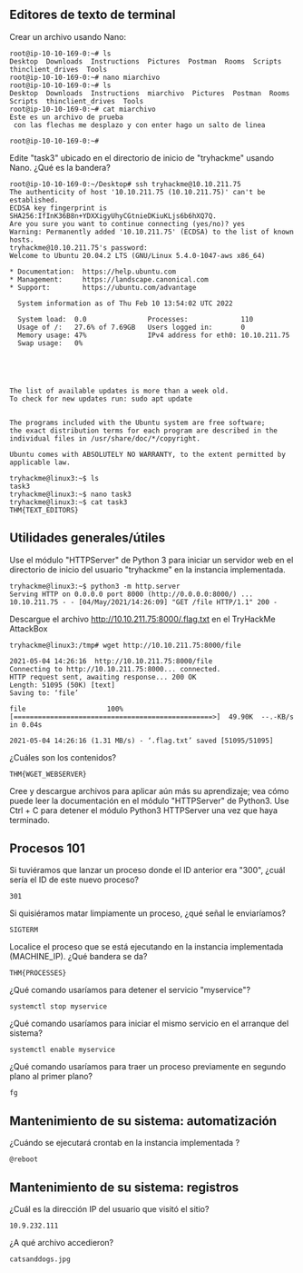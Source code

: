 ## Editores de texto de terminal

Crear un archivo usando Nano:

    root@ip-10-10-169-0:~# ls
    Desktop  Downloads  Instructions  Pictures  Postman  Rooms  Scripts  thinclient_drives  Tools
    root@ip-10-10-169-0:~# nano miarchivo
    root@ip-10-10-169-0:~# ls
    Desktop  Downloads  Instructions  miarchivo  Pictures  Postman  Rooms  Scripts  thinclient_drives  Tools
    root@ip-10-10-169-0:~# cat miarchivo
    Este es un archivo de prueba
     con las flechas me desplazo y con enter hago un salto de linea
    
    root@ip-10-10-169-0:~# 

Edite "task3" ubicado en el directorio de inicio de "tryhackme" usando Nano. ¿Qué es la bandera?


    root@ip-10-10-169-0:~/Desktop# ssh tryhackme@10.10.211.75
    The authenticity of host '10.10.211.75 (10.10.211.75)' can't be established.
    ECDSA key fingerprint is SHA256:IfInK36B8n+YDXXigyUhyCGtnieDKiuKLjs6b6hXQ7Q.
    Are you sure you want to continue connecting (yes/no)? yes
    Warning: Permanently added '10.10.211.75' (ECDSA) to the list of known hosts.
    tryhackme@10.10.211.75's password: 
    Welcome to Ubuntu 20.04.2 LTS (GNU/Linux 5.4.0-1047-aws x86_64)

    * Documentation:  https://help.ubuntu.com
    * Management:     https://landscape.canonical.com
    * Support:        https://ubuntu.com/advantage

      System information as of Thu Feb 10 13:54:02 UTC 2022
    
      System load:  0.0               Processes:             110
      Usage of /:   27.6% of 7.69GB   Users logged in:       0
      Memory usage: 47%               IPv4 address for eth0: 10.10.211.75
      Swap usage:   0%





    The list of available updates is more than a week old.
    To check for new updates run: sudo apt update


    The programs included with the Ubuntu system are free software;
    the exact distribution terms for each program are described in the
    individual files in /usr/share/doc/*/copyright.
    
    Ubuntu comes with ABSOLUTELY NO WARRANTY, to the extent permitted by
    applicable law.
    
    tryhackme@linux3:~$ ls
    task3
    tryhackme@linux3:~$ nano task3
    tryhackme@linux3:~$ cat task3
    THM{TEXT_EDITORS}


## Utilidades generales/útiles

Use el módulo "HTTPServer" de Python 3 para iniciar un servidor web en el directorio de inicio del usuario 
"tryhackme" en la instancia implementada.

    tryhackme@linux3:~$ python3 -m http.server
    Serving HTTP on 0.0.0.0 port 8000 (http://0.0.0.0:8000/) ...
    10.10.211.75 - - [04/May/2021/14:26:09] "GET /file HTTP/1.1" 200 -

Descargue el archivo  http://10.10.211.75:8000/.flag.txt en el TryHackMe AttackBox

    tryhackme@linux3:/tmp# wget http://10.10.211.75:8000/file
    
    2021-05-04 14:26:16  http://10.10.211.75:8000/file
    Connecting to http://10.10.211.75:8000... connected.
    HTTP request sent, awaiting response... 200 OK
    Length: 51095 (50K) [text]
    Saving to: ‘file’
    
    file                    100%[=================================================>]  49.90K  --.-KB/s    in 0.04s
    
    2021-05-04 14:26:16 (1.31 MB/s) - ‘.flag.txt’ saved [51095/51095]

¿Cuáles son los contenidos?

    THM{WGET_WEBSERVER}

Cree y descargue archivos para aplicar aún más su aprendizaje; vea cómo puede leer la documentación en el módulo 
"HTTPServer" de Python3.
Use Ctrl + C para detener el módulo Python3 HTTPServer una vez que haya terminado.

## Procesos 101


Si tuviéramos que lanzar un proceso donde el ID anterior era "300", ¿cuál sería el ID de este nuevo proceso?

    301

Si quisiéramos matar limpiamente un proceso, ¿qué señal le enviaríamos?

    SIGTERM

Localice el proceso que se está ejecutando en la instancia implementada (MACHINE_IP). ¿Qué bandera se da?

    THM{PROCESSES}

¿Qué comando usaríamos para detener el servicio "myservice"?

    systemctl stop myservice

¿Qué comando usaríamos para iniciar el mismo servicio en el arranque del sistema?

    systemctl enable myservice

¿Qué comando usaríamos para traer un proceso previamente en segundo plano al primer plano?

    fg

## Mantenimiento de su sistema: automatización


¿Cuándo se ejecutará crontab en la instancia implementada ?

    @reboot

## Mantenimiento de su sistema: registros


¿Cuál es la dirección IP del usuario que visitó el sitio?

    10.9.232.111

¿A qué archivo accedieron?

    catsanddogs.jpg
